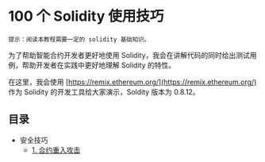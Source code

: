 # 100 个 Solidity 使用技巧

    提示：阅读本教程需要一定的 solidity 基础知识。

为了帮助智能合约开发者更好地使用 Solidity，我会在讲解代码的同时给出测试用例，帮助开发者在实践中更好地理解 Solidity 的特性。

在这里，我会使用 [https://remix.ethereum.org/](https://remix.ethereum.org/) 作为 Solidity 的开发工具给大家演示，Soldity 版本为 0.8.12。

## 目录

- 安全技巧
    - [1. 合约重入攻击](./1_Reentrancy_Attack/REAMDME.md)
    <!-- - [2. 变量溢出攻击](./2_Overflow.md)
    - [3. 判断合约地址](./3_Contract_Address.md)
    - [4. require 条件判断](./4_Condition_Check.md)
    - [5. 合约返回数据检查](./5_Return_Check.md)
    - [6. 变量精度溢出](./6_Precision_Overflow.md)
    - [7. 使用 tx.origin 判断合约调用者](./7_Caller_Check.md)
    - [8. ether 转账](./8_Ether_Transfer.md)
    - [9. 随机数生成]()
    - [10. 时间判断]() -->

